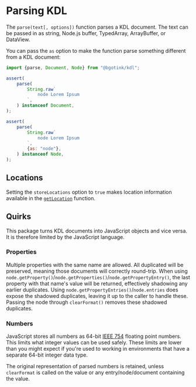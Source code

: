 # Parsing KDL

The `parse(text[, options])` function parses a KDL document. The text can be passed in as string, Node.js buffer, TypedArray, ArrayBuffer, or DataView.

You can pass the `as` option to make the function parse something different from a KDL document:

```js
import {parse, Document, Node} from "@bgotink/kdl";

assert(
	parse(
		String.raw`
			node Lorem Ipsum
		`,
	) instanceof Document,
);

assert(
	parse(
		String.raw`
			node Lorem Ipsum
		`,
		{as: "node"},
	) instanceof Node,
);
```

## Locations

Setting the `storeLocations` option to `true` makes location information available in the [`getLocation`](./reference/index.md#getlocation) function.

## Quirks

This package turns KDL documents into JavaScript objects and vice versa. It is therefore limited by the JavaScript language.

### Properties

Multiple properties with the same name are allowed. All duplicated will be preserved, meaning those documents will correctly round-trip. When using `node.getProperty()`/`node.getProperties()`/`node.getPropertyEntry()`, the last property with that name's value will be returned, effectively shadowing any earlier duplicates. Using `node.getPropertyEntries()`/`node.entries` does expose the shadowed duplicates, leaving it up to the caller to handle these. Passing the node through `clearFormat()` removes these shadowed duplicates.

### Numbers

JavaScript stores all numbers as 64-bit [IEEE 754](https://en.wikipedia.org/wiki/IEEE_754) floating point numbers. This limits what integer values can be used safely. These limits are lower than you might expect if you're used to working in environments that have a separate 64-bit integer data type.

The original representation of parsed numbers is retained, unless `clearFormat` is called on the value or any entry/node/document containing the value.
